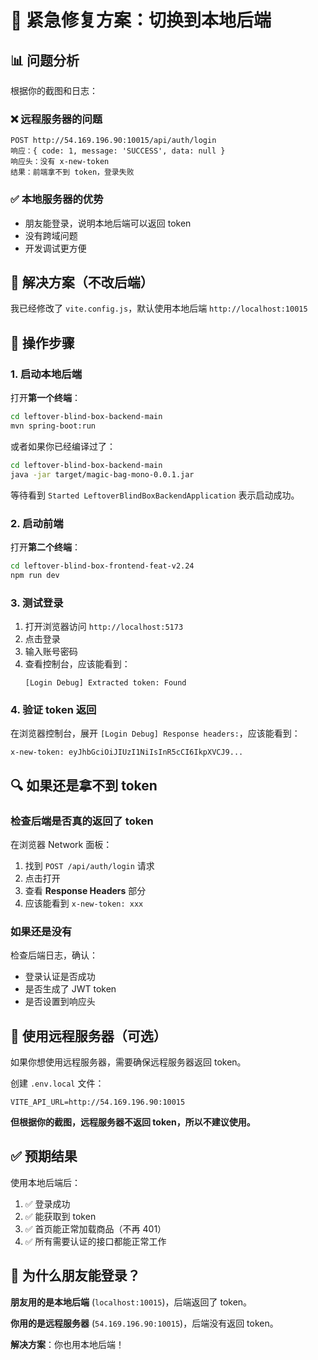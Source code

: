 # 🚨 紧急修复方案：切换到本地后端

## 📊 问题分析

根据你的截图和日志：

### ❌ 远程服务器的问题
```
POST http://54.169.196.90:10015/api/auth/login
响应：{ code: 1, message: 'SUCCESS', data: null }
响应头：没有 x-new-token
结果：前端拿不到 token，登录失败
```

### ✅ 本地服务器的优势
- 朋友能登录，说明本地后端可以返回 token
- 没有跨域问题
- 开发调试更方便

## 🔧 解决方案（不改后端）

我已经修改了 `vite.config.js`，默认使用本地后端 `http://localhost:10015`

## 🚀 操作步骤

### 1. 启动本地后端

打开**第一个终端**：

```bash
cd leftover-blind-box-backend-main
mvn spring-boot:run
```

或者如果你已经编译过了：

```bash
cd leftover-blind-box-backend-main
java -jar target/magic-bag-mono-0.0.1.jar
```

等待看到 `Started LeftoverBlindBoxBackendApplication` 表示启动成功。

### 2. 启动前端

打开**第二个终端**：

```bash
cd leftover-blind-box-frontend-feat-v2.24
npm run dev
```

### 3. 测试登录

1. 打开浏览器访问 `http://localhost:5173`
2. 点击登录
3. 输入账号密码
4. 查看控制台，应该能看到：
   ```
   [Login Debug] Extracted token: Found
   ```

### 4. 验证 token 返回

在浏览器控制台，展开 `[Login Debug] Response headers:`，应该能看到：
```
x-new-token: eyJhbGciOiJIUzI1NiIsInR5cCI6IkpXVCJ9...
```

## 🔍 如果还是拿不到 token

### 检查后端是否真的返回了 token

在浏览器 Network 面板：
1. 找到 `POST /api/auth/login` 请求
2. 点击打开
3. 查看 **Response Headers** 部分
4. 应该能看到 `x-new-token: xxx`

### 如果还是没有

检查后端日志，确认：
- 登录认证是否成功
- 是否生成了 JWT token
- 是否设置到响应头

## 📝 使用远程服务器（可选）

如果你想使用远程服务器，需要确保远程服务器返回 token。

创建 `.env.local` 文件：
```env
VITE_API_URL=http://54.169.196.90:10015
```

**但根据你的截图，远程服务器不返回 token，所以不建议使用。**

## ✅ 预期结果

使用本地后端后：
1. ✅ 登录成功
2. ✅ 能获取到 token
3. ✅ 首页能正常加载商品（不再 401）
4. ✅ 所有需要认证的接口都能正常工作

## 🎯 为什么朋友能登录？

**朋友用的是本地后端** (`localhost:10015`)，后端返回了 token。

**你用的是远程服务器** (`54.169.196.90:10015`)，后端没有返回 token。

**解决方案**：你也用本地后端！

